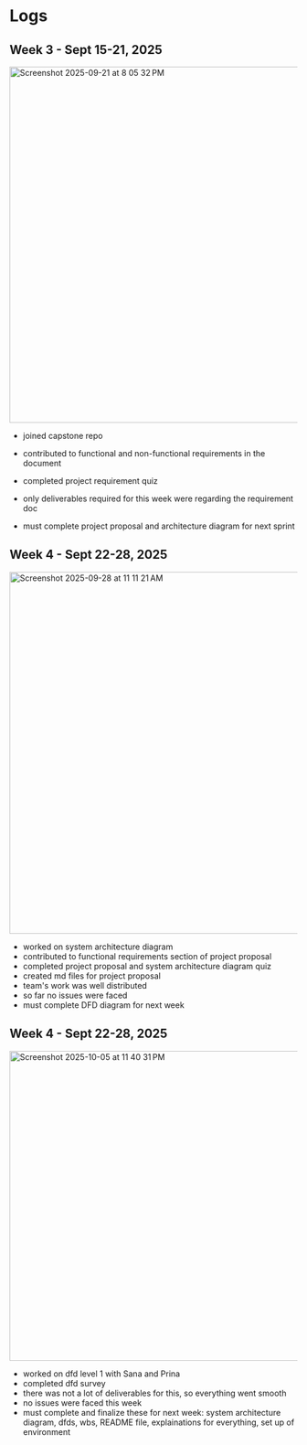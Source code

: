 # Logs

## Week 3 - Sept 15-21, 2025
<img width="1072" height="623" alt="Screenshot 2025-09-21 at 8 05 32 PM" src="https://github.com/user-attachments/assets/47e40adf-0d09-46cb-a923-c6f879e91522" />

* joined capstone repo
  
* contributed to functional and non-functional requirements in the document
  
* completed project requirement quiz
  
* only deliverables required for this week were regarding the requirement doc
  
* must complete project proposal and architecture diagram for next sprint 


## Week 4 - Sept 22-28, 2025
<img width="1091" height="633" alt="Screenshot 2025-09-28 at 11 11 21 AM" src="https://github.com/user-attachments/assets/aa3e9ba5-3113-42da-8da1-58a38bedd390" />

* worked on system architecture diagram
* contributed to functional requirements section of project proposal
* completed project proposal and system architecture diagram quiz
* created md files for project proposal
* team's work was well distributed
* so far no issues were faced
* must complete DFD diagram for next week


## Week 4 - Sept 22-28, 2025
<img width="1071" height="542" alt="Screenshot 2025-10-05 at 11 40 31 PM" src="https://github.com/user-attachments/assets/1d179afe-21a9-4c7d-bc18-7be53d4ce00c" />

* worked on dfd level 1 with Sana and Prina
* completed dfd survey
* there was not a lot of deliverables for this, so everything went smooth
* no issues were faced this week
* must complete and finalize these for next week: system architecture diagram, dfds, wbs, README file, explainations for everything, set up of environment  






